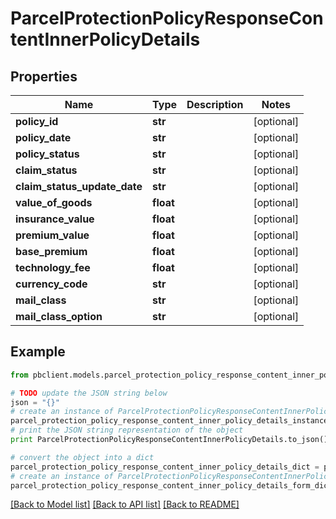 # ParcelProtectionPolicyResponseContentInnerPolicyDetails


## Properties
Name | Type | Description | Notes
------------ | ------------- | ------------- | -------------
**policy_id** | **str** |  | [optional] 
**policy_date** | **str** |  | [optional] 
**policy_status** | **str** |  | [optional] 
**claim_status** | **str** |  | [optional] 
**claim_status_update_date** | **str** |  | [optional] 
**value_of_goods** | **float** |  | [optional] 
**insurance_value** | **float** |  | [optional] 
**premium_value** | **float** |  | [optional] 
**base_premium** | **float** |  | [optional] 
**technology_fee** | **float** |  | [optional] 
**currency_code** | **str** |  | [optional] 
**mail_class** | **str** |  | [optional] 
**mail_class_option** | **str** |  | [optional] 

## Example

```python
from pbclient.models.parcel_protection_policy_response_content_inner_policy_details import ParcelProtectionPolicyResponseContentInnerPolicyDetails

# TODO update the JSON string below
json = "{}"
# create an instance of ParcelProtectionPolicyResponseContentInnerPolicyDetails from a JSON string
parcel_protection_policy_response_content_inner_policy_details_instance = ParcelProtectionPolicyResponseContentInnerPolicyDetails.from_json(json)
# print the JSON string representation of the object
print ParcelProtectionPolicyResponseContentInnerPolicyDetails.to_json()

# convert the object into a dict
parcel_protection_policy_response_content_inner_policy_details_dict = parcel_protection_policy_response_content_inner_policy_details_instance.to_dict()
# create an instance of ParcelProtectionPolicyResponseContentInnerPolicyDetails from a dict
parcel_protection_policy_response_content_inner_policy_details_form_dict = parcel_protection_policy_response_content_inner_policy_details.from_dict(parcel_protection_policy_response_content_inner_policy_details_dict)
```
[[Back to Model list]](../README.md#documentation-for-models) [[Back to API list]](../README.md#documentation-for-api-endpoints) [[Back to README]](../README.md)


